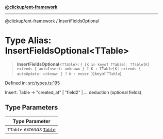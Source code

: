 [**@clickup/ent-framework**](../README.md)

***

[@clickup/ent-framework](../globals.md) / InsertFieldsOptional

# Type Alias: InsertFieldsOptional\<TTable\>

> **InsertFieldsOptional**\<`TTable`\>: `{ [K in keyof TTable]: TTable[K] extends { autoInsert: unknown } ? K : TTable[K] extends { autoUpdate: unknown } ? K : never }`\[keyof `TTable`\]

Defined in: [src/types.ts:195](https://github.com/clickup/ent-framework/blob/master/src/types.ts#L195)

Insert: Table -> "created_at" | "field2" |  ... deduction (optional fields).

## Type Parameters

| Type Parameter |
| ------ |
| `TTable` *extends* [`Table`](Table.md) |
